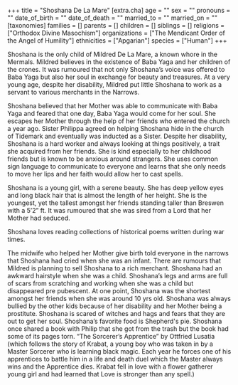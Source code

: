 +++
title = "Shoshana De La Mare"
[extra.cha]
age = ""
sex = ""
pronouns = ""
date_of_birth = ""
date_of_death = ""
married_to = ""
married_on = ""
[taxonomies]
families = []
parents = []
children = []
siblings = []
religions = ["Orthodox Divine Masochism"]
organizations = ["The Mendicant Order of the Angel of Humility"]
ethnicities = ["Apgarian"]
species = ["Human"]
+++

Shoshana is the only child of Mildred De La Mare, a known whore in the Mermals.
Mildred believes in the existence of Baba Yaga and her children of the crones.
It was rumoured that not only Shoshana’s voice was offered to Baba Yaga but also
her soul in exchange for beauty and treasures. At a very young age, despite her
disability, Mildred put little Shoshana to work as a servant to various
merchants in the Narrows.

Shoshana believed that her Mother was able to communicate with Baba Yaga and
feared that one day, Baba Yaga would come for her soul. She escapes her Mother
through the help of her friends who entered the church a year ago. Sister
Philippa agreed on helping Shoshana hide in the church of Tidemark and
eventually was inducted as a Sister. Despite her disability, Shoshana is a hard
worker and always looking at things positively, a trait she acquired from her
friends. She is kind especially to her childhood friends but is known to be
anxious around strangers. She uses common sign language to communicate to
everyone and learns that she only needs to move her lips and her faith would
allow her to cast spells.

Shoshana is a young girl, with a serene beauty. She has deep yellow eyes and
long black hair that is almost the length of her height. She is the youngest,
yet the tallest amongst her friends standing taller than Breswen with a 5’2” ft.
It was rumoured that she was sired from a Lord that her Mother had seduced.

Shoshana loves reading collections of historical poems written during war times.

The midwife who helped her Mother give birth told everyone in the narrows that
Shoshana had cried when she was an infant. There are rumours that Mildred is
planning to sell Shoshana to a rich merchant. Shoshana had an awkward hairstyle
when she was a child. Shoshana’s legs and arms are full of scars from scratching
and working when she was a child but disappeared pre pubescent. At one point,
Shoshana was the shortest amongst her friends when she was around 10 yrs old.
Shoshana was always bullied by the other kids because of her disability and her
Mother being a prostitute. Shoshana is scared of witches and hags and fears that
they are out to get her soul. Shoshana’s favorite food is Shepherd's pie.
Shoshana once shared a book with Philip that she got from the trash but the book
had some of its pages torn. “The Sorcerer’s Apprentice” by Ottfried Lusatia
(which follows the story of Krabat, a young boy who was taken in by a Master
Sorcerer who is learning black magic. Each year he forces one of his apprentices
to battle him in a life and death duel which the Master always wins and the
Apprentice dies. Krabat fell in love with a flower gatherer young girl and had
learned that Love is stronger than any spell.)
